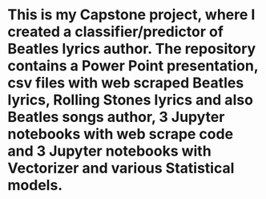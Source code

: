 # This is my Capstone project, where I created a classifier/predictor of Beatles lyrics author. The repository contains a Power Point  presentation, csv files with web scraped Beatles lyrics, Rolling Stones lyrics and also Beatles songs author, 3 Jupyter notebooks with web scrape code and 3 Jupyter notebooks with Vectorizer and various Statistical models.

